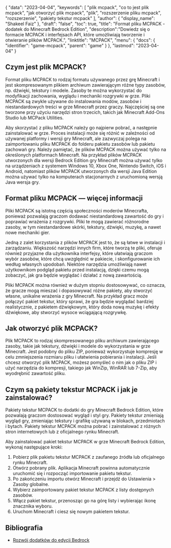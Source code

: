 {
"data": "2023-04-04",
  "keywords": [
"plik mcpack",
"co to jest plik mcpack",
"jak otworzyć plik mcpack",
"plik",
"rozszerzenie pliku mcpack",
"rozszerzenie",
"pakiety tekstur mcpack"
],
  "author": {
"display_name": "Shakeel Faiz"
},
"draft": "false",
"toc": true,
"title": "Format pliku MCPACK - dodatek do Minecraft Bedrock Edition",
  "description":"Dowiedz się o formacie MCPACK i interfejsach API, które umożliwiają tworzenie i otwieranie plików MCPACK.",
  "linktitle": "MCPACK",
  "menu": {
    "docs": {
      "identifier": "game-mcpack",
      "parent": "game"
}
},
"lastmod": "2023-04-04"
}

## Czym jest plik MCPACK?

Format pliku MCPACK to rodzaj formatu używanego przez grę Minecraft i jest skompresowanym plikiem archiwum zawierającym różne typy zasobów, np. dźwięki, tekstury i modele. Zasoby te można wykorzystać do modyfikacji zachowania, wyglądu i mechaniki rozgrywki w grze. Pliki MCPACK są zwykle używane do instalowania modów, zasobów i niestandardowych treści w grze Minecraft przez graczy. Najczęściej są one tworzone przy użyciu narzędzi stron trzecich, takich jak Minecraft Add-Ons Studio lub MCPack Utilities.

Aby skorzystać z pliku MCPACK należy go najpierw pobrać, a następnie zainstalować w grze. Proces instalacji może się różnić w zależności od używanej platformy i wersji gry Minecraft, ale zazwyczaj polega na zaimportowaniu pliku MCPACK do folderu pakietu zasobów lub pakietu zachowań gry. Należy pamiętać, że plików MCPACK można używać tylko na określonych platformach Minecraft. Na przykład plików MCPACK utworzonych dla wersji Bedrock Edition gry Minecraft można używać tylko na urządzeniach z systemem Windows 10, Xbox One, Nintendo Switch, iOS i Android, natomiast plików MCPACK utworzonych dla wersji Java Edition można używać tylko na komputerach stacjonarnych z uruchomioną wersją Java wersja gry.

## Format pliku MCPACK — więcej informacji

Pliki MCPACK są istotną częścią społeczności moderów Minecrafta, ponieważ pozwalają graczom dodawać niestandardową zawartość do gry i poprawiać wrażenia z rozgrywki. Pliki te mogą zawierać różnorodne zasoby, w tym niestandardowe skórki, tekstury, dźwięki, muzykę, a nawet nowe mechaniki gier.

Jedną z zalet korzystania z plików MCPACK jest to, że są łatwe w instalacji i zarządzaniu. Większość narzędzi innych firm, które tworzą te pliki, oferuje również przyjazne dla użytkownika interfejsy, które ułatwiają graczom wybór zasobów, które chcą uwzględnić w pakiecie, i skonfigurowanie ich według własnych upodobań. Niektóre narzędzia umożliwiają nawet użytkownikom podgląd pakietu przed instalacją, dzięki czemu mogą zobaczyć, jak gra będzie wyglądać i działać z nową zawartością.

Pliki MCPACK można również w dużym stopniu dostosowywać, co oznacza, że gracze mogą mieszać i dopasowywać różne pakiety, aby stworzyć własne, unikalne wrażenia z gry Minecraft. Na przykład gracz może połączyć pakiet tekstur, który sprawi, że gra będzie wyglądać bardziej realistycznie, z pakietem dźwiękowym, który doda nową muzykę i efekty dźwiękowe, aby stworzyć wysoce wciągającą rozgrywkę.

## Jak otworzyć plik MCPACK?

Plik MCPACK to rodzaj skompresowanego pliku archiwum zawierającego zasoby, takie jak tekstury, dźwięki i modele do wykorzystania w grze Minecraft. Jest podobny do pliku ZIP, ponieważ wykorzystuje kompresję w celu zmniejszenia rozmiaru pliku i ułatwienia pobierania i instalacji. Jeśli chcesz otworzyć plik MCPACK, możesz pomyśleć o nim jak o pliku ZIP i użyć narzędzia do kompresji, takiego jak WinZip, WinRAR lub 7-Zip, aby wyodrębnić zawartość pliku.

## Czym są pakiety tekstur MCPACK i jak je zainstalować?

Pakiety tekstur MCPACK to dodatki do gry Minecraft Bedrock Edition, które pozwalają graczom dostosować wygląd i styl gry. Pakiety tekstur zmieniają wygląd gry, zmieniając tekstury i grafikę używaną w blokach, przedmiotach i bytach. Pakiety tekstur MCPACK można pobrać i zainstalować z różnych stron internetowych lub z oficjalnego rynku Minecraft.

Aby zainstalować pakiet tekstur MCPACK w grze Minecraft Bedrock Edition, wykonaj następujące kroki:

1. Pobierz plik pakietu tekstur MCPACK z zaufanego źródła lub oficjalnego rynku Minecraft.
2. Otwórz pobrany plik. Aplikacja Minecraft powinna automatycznie uruchomić się i rozpocząć importowanie pakietu tekstur.
3. Po zakończeniu importu otwórz Minecraft i przejdź do Ustawienia > Zasoby globalne.
4. Wybierz zaimportowany pakiet tekstur MCPACK z listy dostępnych zasobów.
5. Włącz pakiet tekstur, przenosząc go na górę listy i wybierając ikonę znacznika wyboru.
6. Uruchom Minecraft i ciesz się nowym pakietem tekstur.

## Bibliografia

* [Rozwój dodatków do edycji Bedrock](https://learn.microsoft.com/en-us/minecraft/creator/documents/gettingstarted)

